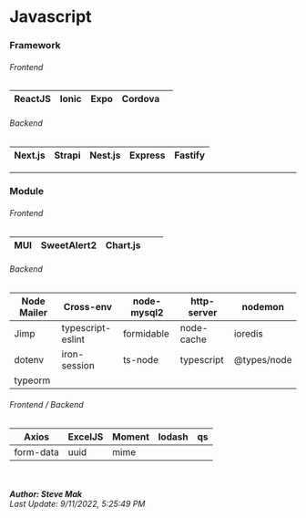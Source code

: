 # Javascript

### Framework
###### Frontend
| ReactJS | Ionic | Expo | Cordova | |
| - | - | - | - | - |

###### Backend
| Next.js | Strapi | Nest.js | Express | Fastify |
| - | - | - | - | - |

---

### Module
###### Frontend
| MUI | SweetAlert2 | Chart.js | | |
| - | - | - | - | - |

###### Backend
| Node Mailer | Cross-env | node-mysql2 | http-server | nodemon |
| - | - | - | - | - |
| Jimp | typescript-eslint | formidable | node-cache | ioredis |
| dotenv | iron-session | ts-node | typescript | @types/node |
| typeorm | | | | |

###### Frontend / Backend
| Axios | ExcelJS | Moment | lodash | qs |
| - | - | - | - | - |
| form-data | uuid | mime |

<br /><br />
**_Author: Steve Mak_**<br />
_Last Update: 9/11/2022, 5:25:49 PM_